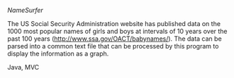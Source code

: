 *NameSurfer*

The US Social Security Administration website has published data on the 1000 most popular names of girls and boys at intervals of 10 years over the past 100 years (http://www.ssa.gov/OACT/babynames/). The data can be parsed into a common text file that can be processed by this program to display the information as a graph.

Java, MVC